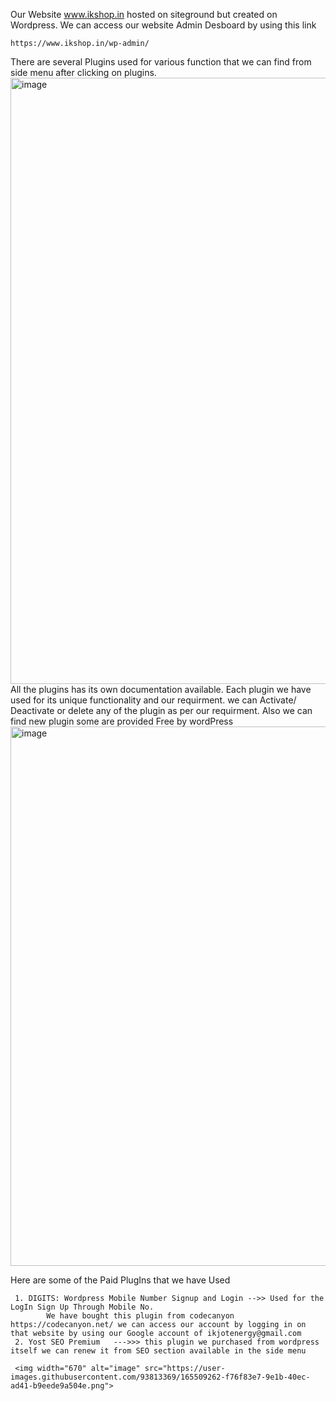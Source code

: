 Our Website www.ikshop.in hosted on siteground but created on Wordpress.
We can access our website Admin Desboard by using this link

    https://www.ikshop.in/wp-admin/
    
    
There are several Plugins used for various function that we can find from side menu after clicking on plugins.
<img width="970" alt="image" src="https://user-images.githubusercontent.com/93813369/165478376-14351378-a866-4081-80da-4daf5cdde427.png">
All the plugins has its own documentation available. Each plugin we have used for its unique functionality and our requirment.
we can Activate/ Deactivate or delete any of the plugin as per our requirment. Also we can find new plugin some are provided Free by wordPress
<img width="863" alt="image" src="https://user-images.githubusercontent.com/93813369/165485915-a819db66-e989-4568-b048-3529c7946ccf.png">

Here are some of the Paid PlugIns that we have Used

     1. DIGITS: Wordpress Mobile Number Signup and Login -->> Used for the LogIn Sign Up Through Mobile No.
            We have bought this plugin from codecanyon https://codecanyon.net/ we can access our account by logging in on that website by using our Google account of ikjotenergy@gmail.com
     2. Yost SEO Premium   --->>> this plugin we purchased from wordpress itself we can renew it from SEO section available in the side menu
     
     <img width="670" alt="image" src="https://user-images.githubusercontent.com/93813369/165509262-f76f83e7-9e1b-40ec-ad41-b9eede9a504e.png">


                      
